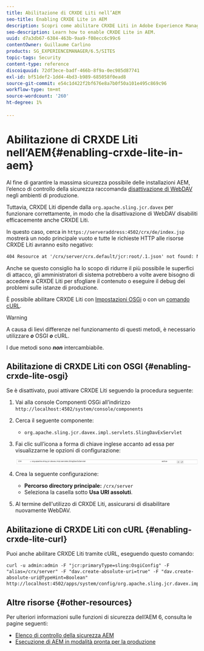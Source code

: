 ```yaml
---
title: Abilitazione di CRXDE Liti nell’AEM
seo-title: Enabling CRXDE Lite in AEM
description: Scopri come abilitare CRXDE Liti in Adobe Experience Manager.
seo-description: Learn how to enable CRXDE Lite in AEM.
uuid: d7a3db67-6384-463b-9aa9-f08ecc6c99c6
contentOwner: Guillaume Carlino
products: SG_EXPERIENCEMANAGER/6.5/SITES
topic-tags: Security
content-type: reference
discoiquuid: 72df3ece-badf-466b-8f9a-0ec985d87741
exl-id: bf51def2-1dd4-4bd3-b989-685058f0ead8
source-git-commit: e54c1d422f2bf676e8a7b0f50a101e495c869c96
workflow-type: tm+mt
source-wordcount: '260'
ht-degree: 1%

---
```


# Abilitazione di CRXDE Liti nell’AEM{#enabling-crxde-lite-in-aem}

Al fine di garantire la massima sicurezza possibile delle installazioni AEM, l’elenco di controllo della sicurezza raccomanda [disattivazione di WebDAV](/help/sites-administering/security-checklist.md#disable-webdav) negli ambienti di produzione.

Tuttavia, CRXDE Liti dipende dalla `org.apache.sling.jcr.davex` per funzionare correttamente, in modo che la disattivazione di WebDAV disabiliti efficacemente anche CRXDE Liti.

In questo caso, cerca in `https://serveraddress:4502/crx/de/index.jsp` mostrerà un nodo principale vuoto e tutte le richieste HTTP alle risorse CRXDE Liti avranno esito negativo:

```xml
404 Resource at '/crx/server/crx.default/jcr:root/.1.json' not found: No resource found
```

Anche se questo consiglio ha lo scopo di ridurre il più possibile le superfici di attacco, gli amministratori di sistema potrebbero a volte avere bisogno di accedere a CRXDE Liti per sfogliare il contenuto o eseguire il debug dei problemi sulle istanze di produzione.

È possibile abilitare CRXDE Liti con [Impostazioni OSGi](#enabling-crxde-lite-osgi) o con un [comando cURL](#enabling-crxde-lite-curl).

>[!WARNING]
>
>A causa di lievi differenze nel funzionamento di questi metodi, è necessario utilizzare ***o*** OSGI ***o*** cURL.
>
>I due metodi sono ***non*** intercambiabile.

## Abilitazione di CRXDE Liti con OSGI {#enabling-crxde-lite-osgi}

Se è disattivato, puoi attivare CRXDE Liti seguendo la procedura seguente:

1. Vai alla console Componenti OSGi all’indirizzo `http://localhost:4502/system/console/components`
1. Cerca il seguente componente:

   * `org.apache.sling.jcr.davex.impl.servlets.SlingDavExServlet`

1. Fai clic sull’icona a forma di chiave inglese accanto ad essa per visualizzarne le opzioni di configurazione:

   ![chlimage_1-80](assets/chlimage_1-80a.png)

1. Crea la seguente configurazione:

   * **Percorso directory principale:** `/crx/server`
   * Seleziona la casella sotto **Usa URI assoluti**.

1. Al termine dell&#39;utilizzo di CRXDE Liti, assicurarsi di disabilitare nuovamente WebDAV.

## Abilitazione di CRXDE Liti con cURL {#enabling-crxde-lite-curl}

Puoi anche abilitare CRXDE Liti tramite cURL, eseguendo questo comando:

```shell
curl -u admin:admin -F "jcr:primaryType=sling:OsgiConfig" -F "alias=/crx/server" -F "dav.create-absolute-uri=true" -F "dav.create-absolute-uri@TypeHint=Boolean" http://localhost:4502/apps/system/config/org.apache.sling.jcr.davex.impl.servlets.SlingDavExServlet
```

## Altre risorse {#other-resources}

Per ulteriori informazioni sulle funzioni di sicurezza dell’AEM 6, consulta le pagine seguenti:

* [Elenco di controllo della sicurezza AEM](/help/sites-administering/security-checklist.md)
* [Esecuzione di AEM in modalità pronta per la produzione](/help/sites-administering/production-ready.md)
